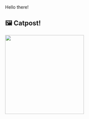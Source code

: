 Hello there!



## 🖼️ Catpost!

<sub>
    <img src="https://cdn2.thecatapi.com/images/bcf.jpg" height="256">
</sub>

